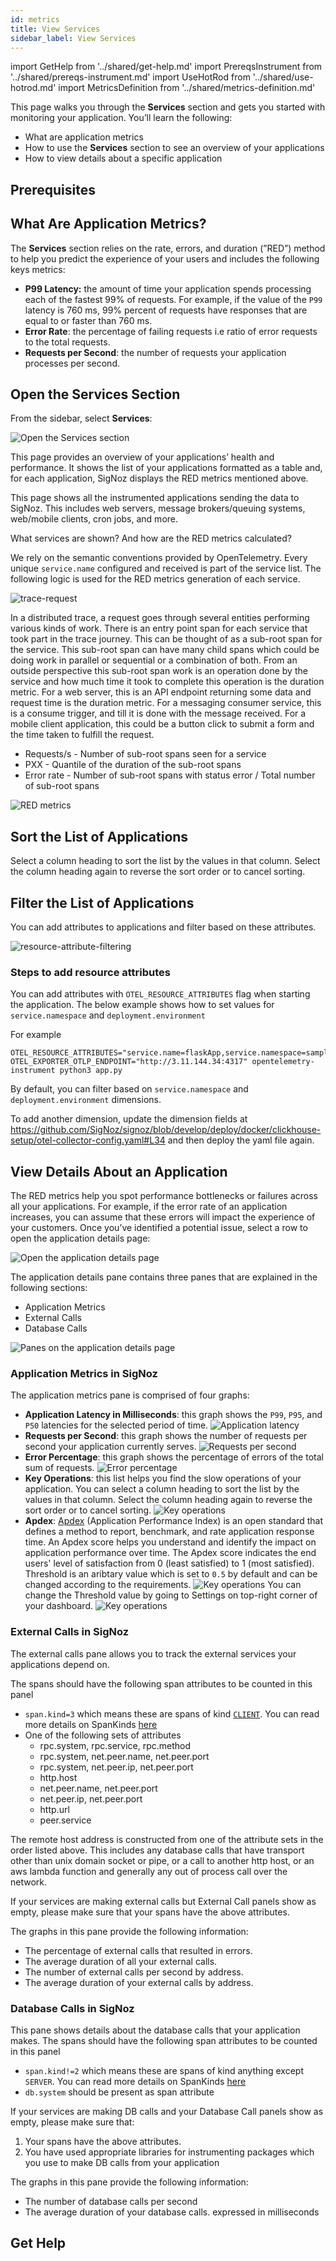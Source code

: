 ```yaml
---
id: metrics
title: View Services
sidebar_label: View Services
---
```


import GetHelp from '../shared/get-help.md'
import PrereqsInstrument from '../shared/prereqs-instrument.md'
import UseHotRod from '../shared/use-hotrod.md'
import MetricsDefinition from '../shared/metrics-definition.md'

This page walks you through the **Services** section and gets you started with monitoring your application. You’ll learn the following:

- What are application metrics
- How to use the **Services** section to see an overview of your applications
- How to view details about a specific application

<UseHotRod />

## Prerequisites

<PrereqsInstrument />

## What Are Application Metrics?

<MetricsDefinition />

The **Services** section relies on the rate, errors, and duration (”RED”) method to help you predict the experience of your users and includes the following keys metrics:

- **P99 Latency:** the amount of time your application spends processing each of the fastest 99% of requests. For example, if the value of the `P99` latency is 760 ms, 99% percent of requests have responses that are equal to or faster than 760 ms.
- **Error Rate**: the percentage of failing requests i.e ratio of error requests to the total requests.
- **Requests per Second**: the number of requests your application processes per second.

## Open the Services Section

From the sidebar, select **Services**:

![Open the Services section](/img/docs/open-services-v0.10.2.png)

This page provides an overview of your applications’ health and performance. It shows the list of your applications formatted as a table and, for each application, SigNoz displays the RED metrics mentioned above.

This page shows all the instrumented applications sending the data to SigNoz. This includes web servers, message brokers/queuing systems, web/mobile clients, cron jobs, and more.

What services are shown? And how are the RED metrics calculated?

We rely on the semantic conventions provided by OpenTelemetry. Every unique `service.name` configured and received is part of the service list. The following logic is used for the RED metrics generation of each service.

![trace-request](/img/docs/trace_request_shop.png)

In a distributed trace, a request goes through several entities performing various kinds of work. There is an entry point span for each service that took part in the trace journey. This can be thought of as a sub-root span for the service. This sub-root span can have many child spans which could be doing work in parallel or sequential or a combination of both. From an outside perspective this sub-root span work is an operation done by the service and how much time it took to complete this operation is the duration metric. For a web server, this is an API endpoint returning some data and request time is the duration metric. For a messaging consumer service, this is a consume trigger, and till it is done with the message received. For a mobile client application, this could be a button click to submit a form and the time taken to fulfill the request.

- Requests/s - Number of sub-root spans seen for a service
- PXX - Quantile of the duration of the sub-root spans
- Error rate - Number of sub-root spans with status error / Total number of sub-root spans


![RED metrics](/img/docs/open-services-v0.10.2.png)

## Sort the List of Applications

Select a column heading to sort the list by the values in that column. Select the column heading again to reverse the sort order or to cancel sorting.

## Filter the List of Applications

You can add attributes to applications and filter based on these attributes. 

![resource-attribute-filtering](/img/docs/resource-attribute-filtering.png)

### Steps to add resource attributes

You can add attributes with `OTEL_RESOURCE_ATTRIBUTES` flag when starting the application. The below example shows how to set values for `service.namespace` and `deployment.environment`

For example

```
OTEL_RESOURCE_ATTRIBUTES="service.name=flaskApp,service.namespace=sampleapps,deployment.environment=play" OTEL_EXPORTER_OTLP_ENDPOINT="http://3.11.144.34:4317" opentelemetry-instrument python3 app.py
```

By default, you can filter based on `service.namespace` and `deployment.environment` dimensions.

To add another dimension, update the dimension fields at https://github.com/SigNoz/signoz/blob/develop/deploy/docker/clickhouse-setup/otel-collector-config.yaml#L34
 and then deploy the yaml file again.

## View Details About an Application

The RED metrics help you spot performance bottlenecks or failures  across all your applications.  For example, if the error rate of an application increases, you can assume that these errors will impact the experience of your customers. Once you’ve identified a potential issue, select a row to open the application details page:

![Open the application details page](/img/docs/open-application-details-v0.10.2.png)

The application details pane contains three panes that are explained in the following sections:
- Application Metrics
- External Calls
- Database Calls

![Panes on the application details page](/img/docs/application-details-page-panes-v0.10.2.png)

### Application Metrics in SigNoz

The application metrics pane is comprised of four graphs:

- **Application Latency in Milliseconds**: this graph shows the `P99`, `P95`, and `P50` latencies for the selected period of time.
    ![Application latency](/img/docs/application-latency-v0.10.2.png)
- **Requests per Second**: this graph shows the number of requests per second your application currently serves.
    ![Requests per second](/img/docs/requests-per-second-v0.10.2.png)
- **Error Percentage**: this graph shows the percentage of errors of the total sum of requests.
    ![Error percentage](/img/docs/error-percentage-v0.10.2.png)
- **Key Operations**: this list helps you find the slow operations of your application. You can select a column heading to sort the list by the values in that column. Select the column heading again to reverse the sort order or to cancel sorting.
    ![Key operations](/img/docs/key-operations-v0.10.2.png)
- **Apdex**: [Apdex](https://www.apdex.org/) (Application Performance Index) is an open standard that defines a method to report, benchmark, and rate application response time. An Apdex score helps you understand and identify the impact on application performance over time.
The Apdex score indicates the end users' level of satisfaction from 0 (least satisfied) to 1 (most satisfied). Threshold is an aribtary value which is set to `0.5` by default and can be changed according to the requirements.
    ![Key operations](/img/docs/apdex-score.png)
  You can change the Threshold value by going to Settings on top-right corner of your dashboard.
    ![Key operations](/img/docs/apdex-score-threshold.png)

### External Calls in SigNoz

The external calls pane allows you to track the external services your applications depend on.

The spans should have the following span attributes to be counted in this panel

- `span.kind=3` which means these are spans of kind [`CLIENT`](https://github.com/open-telemetry/opentelemetry-proto/blob/main/opentelemetry/proto/trace/v1/trace.proto#L139). You can read more details on SpanKinds [here](https://github.com/open-telemetry/opentelemetry-specification/blob/main/specification/trace/api.md#spankind)
- One of the following sets of attributes
    * rpc.system, rpc.service, rpc.method
    * rpc.system, net.peer.name, net.peer.port
    * rpc.system, net.peer.ip, net.peer.port
    * http.host
    * net.peer.name, net.peer.port
    * net.peer.ip, net.peer.port
    * http.url
    * peer.service

The remote host address is constructed from one of the attribute sets in the order listed above. This
includes any database calls that have transport other than unix domain socket or pipe, or a call to another http host, or an aws lambda function and generally any out of process call over the network.

If your services are making external calls but External Call panels show as empty, please make sure that your spans have the above attributes.

The graphs in this pane provide the following information:
- The percentage of external calls that resulted in errors.
- The average duration of all your external calls.
- The number of external calls per second by address.
- The average duration of your external calls by address.

### Database Calls in SigNoz

This pane shows details about the database calls that your application makes. The spans should have the following span attributes to be counted in this panel

- `span.kind!=2` which means these are spans of kind anything except `SERVER`. You can read more details on SpanKinds [here](https://github.com/open-telemetry/opentelemetry-specification/blob/main/specification/trace/api.md#spankind)
- `db.system` should be present as span attribute

If your services are making DB calls and your Database Call panels show as empty, please make sure that:
1. Your spans have the above attributes.
2. You have used appropriate libraries for instrumenting packages which you use to make DB calls from your application

The graphs in this pane provide the following information:
- The number of database calls per second
- The average duration of your database calls. expressed in milliseconds

## Get Help

<GetHelp />
